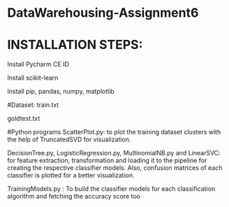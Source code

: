 # DataWarehousing-Assignment6
 
 
# INSTALLATION STEPS:
 
Install Pycharm CE ID 

Install scikit-learn 

Install pip, pandas, numpy, matplotlib 
 
#Dataset:
train.txt

goldtest.txt

#Python programs
ScatterPlot.py: to plot the training dataset clusters with the help of TruncatedSVD for visualization.

DecisionTree.py, LogisticRegression.py, MultinomialNB.py and LinearSVC: for feature extraction, transformation and loading it to the pipeline for creating the respective classifier models. Also, confusion matrices of each classifier is plotted for a better visualization.

TrainingModels.py : To build the classifier models for each classification algorithm and fetching the accuracy score too
